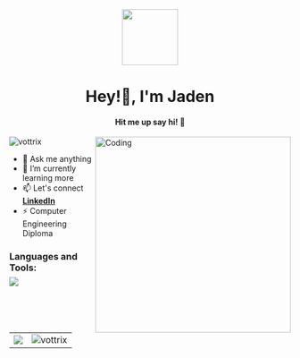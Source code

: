 <!-- Header GIF -->
<div id="header" align="center">
  <img src="https://media.giphy.com/media/M9gbBd9nbDrOTu1Mqx/giphy.gif" width="100"/>
</div>

<h1 align="center">Hey!👋, I'm Jaden </h1>
<h4 align="center">Hit me up say hi! 🚀</h4>

<img align="right" alt="Coding" width="350" src="https://media.giphy.com/media/qgQUggAC3Pfv687qPC/giphy.gif">

<p align="left">
  <img src="https://komarev.com/ghpvc/?username=vottrix&label=Profile%20views&color=0e75b6&style=flat" alt="vottrix" />
</p>

- 🌱 Ask me anything
- 🌱 I’m currently learning more
- 📫 Let's connect **[LinkedIn](https://www.linkedin.com/in/jaden-mardini-783b1a1ba/)**
- ⚡ Computer Engineering Diploma

<h3 align="left">Languages and Tools:</h3>
<p align="left" style="margin-top: -10px; margin-bottom: 0px;">
  <a href="https://skillicons.dev">
    <img src="https://skillicons.dev/icons?i=c,cs,cpp,python,java,js,html,css,mysql,docker,azure,git,autocad,arduino,kali,ubuntu,unity,powershell,wordpress,linux,windows,apple,visualstudio,vscode,clion&perline=9&theme=dark" />
  </a>
</p>

<!-- Stats Section Side by Side -->
<div align="center">
  <table>
    <tr>
      <td>
        <img src="https://github-readme-stats.vercel.app/api/top-langs/?username=vottrix&langs_count=7&theme=tokyonight"/>
      </td>
      <td>
        <img src="https://github-readme-stats.vercel.app/api?username=vottrix&show_icons=true&locale=en&theme=tokyonight" alt="vottrix" />
      </td>
    </tr>
  </table>
</div>

